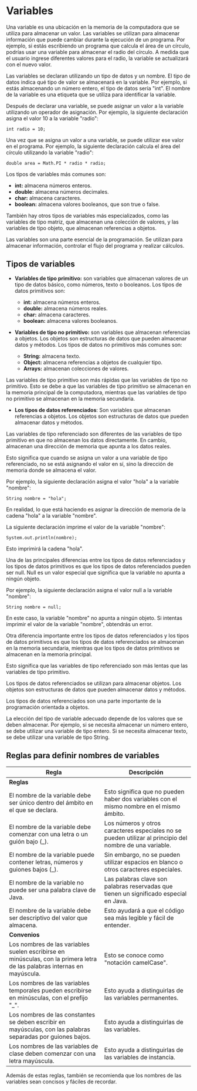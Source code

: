# Variables

Una variable es una ubicación en la memoria de la computadora que se utiliza para almacenar un valor. Las variables se utilizan para almacenar información que puede cambiar durante la ejecución de un programa. Por ejemplo, si estás escribiendo un programa que calcula el área de un círculo, podrías usar una variable para almacenar el radio del círculo. A medida que el usuario ingrese diferentes valores para el radio, la variable se actualizará con el nuevo valor.

Las variables se declaran utilizando un tipo de datos y un nombre. El tipo de datos indica qué tipo de valor se almacenará en la variable. Por ejemplo, si estás almacenando un número entero, el tipo de datos sería "int". El nombre de la variable es una etiqueta que se utiliza para identificar la variable.

Después de declarar una variable, se puede asignar un valor a la variable utilizando un operador de asignación. Por ejemplo, la siguiente declaración asigna el valor 10 a la variable "radio":

```
int radio = 10;
```

Una vez que se asigna un valor a una variable, se puede utilizar ese valor en el programa. Por ejemplo, la siguiente declaración calcula el área del círculo utilizando la variable "radio":

```
double area = Math.PI * radio * radio;
```

Los tipos de variables más comunes son:

* **int:** almacena números enteros.
* **double:** almacena números decimales.
* **char:** almacena caracteres.
* **boolean:** almacena valores booleanos, que son true o false.

También hay otros tipos de variables más especializados, como las variables de tipo matriz, que almacenan una colección de valores, y las variables de tipo objeto, que almacenan referencias a objetos.

Las variables son una parte esencial de la programación. Se utilizan para almacenar información, controlar el flujo del programa y realizar cálculos.

## Tipos de variables

* **Variables de tipo primitivo:** son variables que almacenan valores de un tipo de datos básico, como números, texto o booleanos. Los tipos de datos primitivos son:
    * **int:** almacena números enteros.
    * **double:** almacena números reales.
    * **char:** almacena caracteres.
    * **boolean:** almacena valores booleanos.

* **Variables de tipo no primitivo:** son variables que almacenan referencias a objetos. Los objetos son estructuras de datos que pueden almacenar datos y métodos. Los tipos de datos no primitivos más comunes son:
    * **String:** almacena texto.
    * **Object:** almacena referencias a objetos de cualquier tipo.
    * **Arrays:** almacenan colecciones de valores.

Las variables de tipo primitivo son más rápidas que las variables de tipo no primitivo. Esto se debe a que las variables de tipo primitivo se almacenan en la memoria principal de la computadora, mientras que las variables de tipo no primitivo se almacenan en la memoria secundaria.

* **Los tipos de datos referenciados**: Son variables que almacenan referencias a objetos. Los objetos son estructuras de datos que pueden almacenar datos y métodos.

Las variables de tipo referenciado son diferentes de las variables de tipo primitivo en que no almacenan los datos directamente. En cambio, almacenan una dirección de memoria que apunta a los datos reales.

Esto significa que cuando se asigna un valor a una variable de tipo referenciado, no se está asignando el valor en sí, sino la dirección de memoria donde se almacena el valor.

Por ejemplo, la siguiente declaración asigna el valor "hola" a la variable "nombre":

```
String nombre = "hola";
```

En realidad, lo que está haciendo es asignar la dirección de memoria de la cadena "hola" a la variable "nombre".

La siguiente declaración imprime el valor de la variable "nombre":

```
System.out.println(nombre);
```

Esto imprimirá la cadena "hola".

Una de las principales diferencias entre los tipos de datos referenciados y los tipos de datos primitivos es que los tipos de datos referenciados pueden ser null. Null es un valor especial que significa que la variable no apunta a ningún objeto.

Por ejemplo, la siguiente declaración asigna el valor null a la variable "nombre":

```
String nombre = null;
```

En este caso, la variable "nombre" no apunta a ningún objeto. Si intentas imprimir el valor de la variable "nombre", obtendrás un error.

Otra diferencia importante entre los tipos de datos referenciados y los tipos de datos primitivos es que los tipos de datos referenciados se almacenan en la memoria secundaria, mientras que los tipos de datos primitivos se almacenan en la memoria principal.

Esto significa que las variables de tipo referenciado son más lentas que las variables de tipo primitivo.

Los tipos de datos referenciados se utilizan para almacenar objetos. Los objetos son estructuras de datos que pueden almacenar datos y métodos.

Los tipos de datos referenciados son una parte importante de la programación orientada a objetos.

La elección del tipo de variable adecuado depende de los valores que se deben almacenar. Por ejemplo, si se necesita almacenar un número entero, se debe utilizar una variable de tipo entero. Si se necesita almacenar texto, se debe utilizar una variable de tipo String.

## Reglas para definir nombres de variables

| Regla                                                                                                                     | Descripción                                                                                              |
|---------------------------------------------------------------------------------------------------------------------------|----------------------------------------------------------------------------------------------------------|
| **Reglas**                                                                                                                |                                                                                                          |
| El nombre de la variable debe ser único dentro del ámbito en el que se declara.                                           | Esto significa que no pueden haber dos variables con el mismo nombre en el mismo ámbito.                 |
| El nombre de la variable debe comenzar con una letra o un guión bajo (_).                                                 | Los números y otros caracteres especiales no se pueden utilizar al principio del nombre de una variable. |
| El nombre de la variable puede contener letras, números y guiones bajos (_).                                              | Sin embargo, no se pueden utilizar espacios en blanco o otros caracteres especiales.                     |
| El nombre de la variable no puede ser una palabra clave de Java.                                                          | Las palabras clave son palabras reservadas que tienen un significado especial en Java.                   |
| El nombre de la variable debe ser descriptivo del valor que almacena.                                                     | Esto ayudará a que el código sea más legible y fácil de entender.                                        |
| **Convenios**                                                                                                             |                                                                                                          |
| Los nombres de las variables suelen escribirse en minúsculas, con la primera letra de las palabras internas en mayúscula. | Esto se conoce como "notación camelCase".                                                                |
| Los nombres de las variables temporales pueden escribirse en minúsculas, con el prefijo "_".                              | Esto ayuda a distinguirlas de las variables permanentes.                                                 |
| Los nombres de las constantes se deben escribir en mayúsculas, con las palabras separadas por guiones bajos.              | Esto ayuda a distinguirlas de las variables.                                                             |
| Los nombres de las variables de clase deben comenzar con una letra mayúscula.                                             | Esto ayuda a distinguirlas de las variables de instancia.                                                |

Además de estas reglas, también se recomienda que los nombres de las variables sean concisos y fáciles de recordar.
